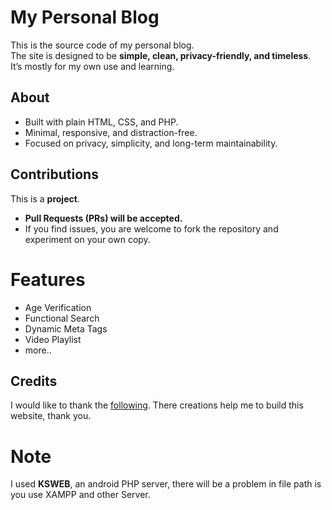 # My Personal Blog

This is the source code of my personal blog.  
The site is designed to be **simple, clean, privacy-friendly, and timeless**.  
It’s mostly for my own use and learning.

## About
- Built with plain HTML, CSS, and PHP.
- Minimal, responsive, and distraction-free.
- Focused on privacy, simplicity, and long-term maintainability.

## Contributions
This is a **project**.  
- **Pull Requests (PRs) will be accepted.**  
- If you find issues, you are welcome to fork the repository and experiment on your own copy.  

# Features
- Age Verification
- Functional Search
- Dynamic Meta Tags
- Video Playlist
- more..

## Credits
I would like to thank the [following](https://github.com/Reetser/personal-blog/blob/main/credits.md). There creations help me to build this website, thank you.

# Note
I used **KSWEB**, an android PHP server, there will be a problem in file path is you use XAMPP and other Server.
